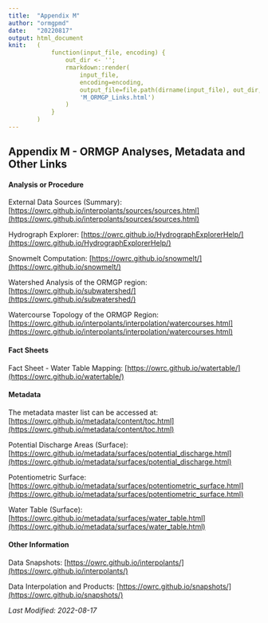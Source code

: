 ```yaml
---
title:  "Appendix M"
author: "ormgpmd"
date:   "20220817"
output: html_document
knit:   (
            function(input_file, encoding) {
                out_dir <- '';
                rmarkdown::render(
                    input_file,
                    encoding=encoding,
                    output_file=file.path(dirname(input_file), out_dir,
                    'M_ORMGP_Links.html')
                )
            }
        )
---
```


## Appendix M - ORMGP Analyses, Metadata and Other Links


#### Analysis or Procedure

External Data Sources (Summary): [https://owrc.github.io/interpolants/sources/sources.html](https://owrc.github.io/interpolants/sources/sources.html)

Hydrograph Explorer: [https://owrc.github.io/HydrographExplorerHelp/](https://owrc.github.io/HydrographExplorerHelp/)

Snowmelt Computation: [https://owrc.github.io/snowmelt/](https://owrc.github.io/snowmelt/)

Watershed Analysis of the ORMGP region: [https://owrc.github.io/subwatershed/](https://owrc.github.io/subwatershed/)

Watercourse Topology of the ORMGP Region: [https://owrc.github.io/interpolants/interpolation/watercourses.html](https://owrc.github.io/interpolants/interpolation/watercourses.html)

#### Fact Sheets

Fact Sheet - Water Table Mapping: [https://owrc.github.io/watertable/](https://owrc.github.io/watertable/)

#### Metadata

The metadata master list can be accessed at: [https://owrc.github.io/metadata/content/toc.html](https://owrc.github.io/metadata/content/toc.html)

Potential Discharge Areas (Surface): [https://owrc.github.io/metadata/surfaces/potential_discharge.html](https://owrc.github.io/metadata/surfaces/potential_discharge.html)

Potentiometric Surface: [https://owrc.github.io/metadata/surfaces/potentiometric_surface.html](https://owrc.github.io/metadata/surfaces/potentiometric_surface.html)

Water Table (Surface): [https://owrc.github.io/metadata/surfaces/water_table.html](https://owrc.github.io/metadata/surfaces/water_table.html)

#### Other Information

Data Snapshots: [https://owrc.github.io/interpolants/](https://owrc.github.io/interpolants/)

Data Interpolation and Products: [https://owrc.github.io/snapshots/](https://owrc.github.io/snapshots/)

*Last Modified: 2022-08-17*
